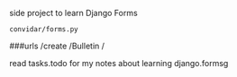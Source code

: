 side project to learn Django Forms

`convidar/forms.py`


###urls
  /create
  /Bulletin
  /



read tasks.todo for my notes about learning django.formsg
